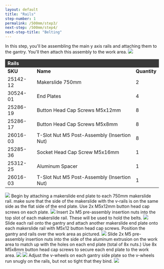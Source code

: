 ```yaml
---
layout: default
title: "Rails"
step-number: 1
permalink: /500mm/step3/
next-step: /500mm/step4/
next-step-title: "Belting"
---
```

In this step, you'll be assembling the main y axis rails and attaching them to the gantry. You'll then attach this assembly to the work area.
<img src="../jpfs_DSC2771.jpg">

<table>
<tr><td style="color:#fff;background: #383838;" colspan="3"><b>Rails
</b></td></tr>
	<tr>
		<td><b>SKU</b></td>
		<td><b>Name</b></td>
		<td><b>Quantity</b></td>
	</tr>
	<tr>
		<td>
25142-12</td>
		<td>Makerslide 750mm</td>
		<td>2</td>
	</tr>
	<tr>
		<td>
30524-01</td>
		<td>End Plates</td>
		<td>4</td>
	</tr>
	<tr>
		<td>
25286-19</td>
		<td>Button Head Cap Screws M5x12mm</td>
		<td>8</td>
	</tr>
	<tr>
		<td>
25286-17</td>
		<td>Button Head Cap Screws M5x8mm</td>
		<td>8</td>
	</tr>
	<tr>
		<td>
26016-03</td>
		<td>T-Slot Nut M5 Post-Assembly (Insertion Nut)</td>
		<td>8</td>
	</tr>
	<tr>
		<td>
25285-36</td>
		<td>Socket Head Cap Screw M5x16mm</td>
		<td>1</td>
	</tr>
	<tr>
		<td>
25312-25</td>
		<td>Aluminum Spacer</td>
		<td>1</td>
	</tr>
	<tr>
		<td>
26016-03</td>
		<td>T-Slot Nut M5 Post-Assembly (Insertion Nut)</td>
		<td>1</td>
	</tr>
</table>

<img src="../jpfs_DSC2774.jpg">
Begin by attaching a makerslide end plate to each 750mm makerslide rail. make sure that the side of the makerslide with the v-rails is on the same side as the flat side of the end plate. Use 2x M5x12mm button head cap screws on each plate.
<img src="../jpfs_DSC2777.jpg">
Insert 2x M5 pre-assembly insertion nuts into the top slot of each makerslide rail. These will be used to hold the belts.
<img src="../jpfs_DSC2778.jpg">
Slide each rail onto the gantry and attach another makerslide end plate onto each makerslide rail with M5x12 button head cap screws. Position the gantry and rails over the work area as pictured.
<img src="../jpfs_DSC2780.jpg">
Slide 2x M5 pre-assembly insertion nuts into the side of the aluminum extrusion on the work area to match up with the holes on each end plate (total of 8x nuts.) Use 8x M5x8mm button head cap screws to secure each end plate to the work area.
<img src="../jpfs_DSC2785.jpg">
<img src="../jpfs_DSC2786.jpg">
Adjust the v-wheels on each gantry side plate so the v-wheels run snugly on the rails, but not so tight that they bind.
<img src="../jpfs_DSC2787.jpg">
